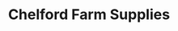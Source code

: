 ---
title: "Chelford Farm Supplies"
url: /chelford/chelford-farm-supplies/
shop: Landwirtschaftlich
---